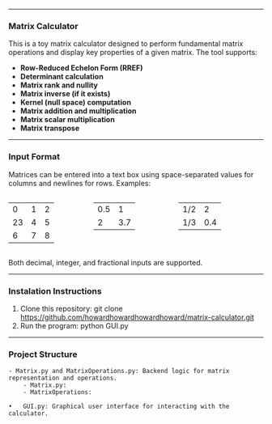 
___________________________________________________________________________________________________________________________________________

### Matrix Calculator

This is a toy matrix calculator designed to perform fundamental matrix operations and display key properties of a given matrix. The tool supports: 

- **Row-Reduced Echelon Form (RREF)**
- **Determinant calculation**
- **Matrix rank and nullity**
- **Matrix inverse (if it exists)**
- **Kernel (null space) computation**
- **Matrix addition and multiplication**
- **Matrix scalar multiplication**
- **Matrix transpose**
 
___________________________________________________________________________________________________________________________________________

### Input Format

Matrices can be entered into a text box using space-separated values for columns and newlines for rows. Examples:

<div style="display: flex; justify-content: space-between;">
  <table>
    <tr><td>0</td><td>1</td><td>2</td></tr>
    <tr><td>23</td><td>4</td><td>5</td></tr>
    <tr><td>6</td><td>7</td><td>8</td></tr>
  </table>

  <table>
    <tr><td>0.5</td><td>1</td></tr>
    <tr><td>2</td><td>3.7</td></tr>
  </table>

  <table>
    <tr><td>1/2</td><td>2</td></tr>
    <tr><td>1/3</td><td>0.4</td></tr>
  </table>
</div>

Both decimal, integer, and fractional inputs are supported.

___________________________________________________________________________________________________________________________________________

### Instalation Instructions

1. Clone this repository:
   git clone https://github.com/howardhowardhowardhoward/matrix-calculator.git
2. Run the program:
   python GUI.py

___________________________________________________________________________________________________________________________________________

### Project Structure

	- Matrix.py and MatrixOperations.py: Backend logic for matrix representation and operations.
 		- Matrix.py:
   		- MatrixOperations:
 
	•	GUI.py: Graphical user interface for interacting with the calculator.

